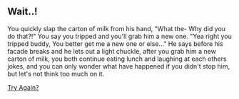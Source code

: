 ## Wait..!

You quickly slap the carton of milk from his hand, "What the- Why did you do that?!" You say you tripped and you'll grab him a new one. "Yea right you tripped buddy, You better get me a new one or else..." He says before his facade breaks and he lets out a light chuckle, after you grab him a new carton of milk, you both continue eating lunch and laughing at each others jokes, and you can only wonder what have happened if you didn't stop him, but let's not think too much on it.

[Try Again?](README.md)
